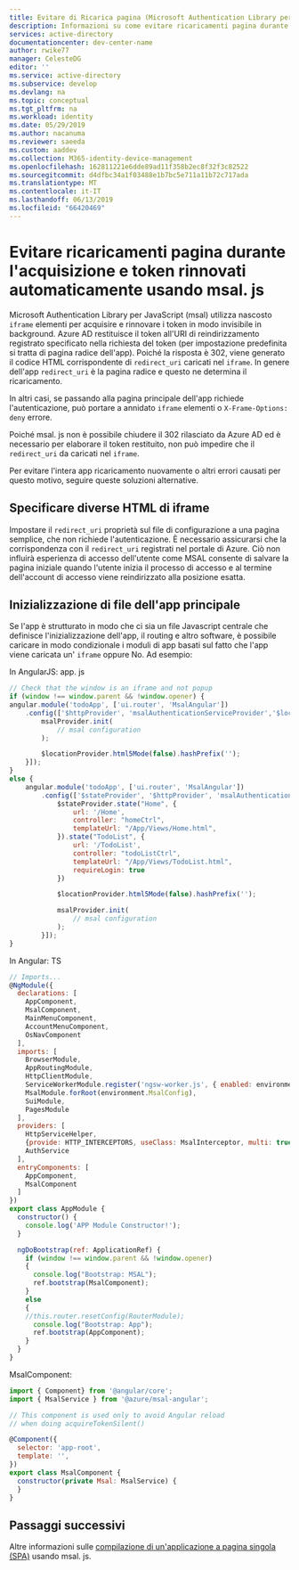 ```yaml
---
title: Evitare di Ricarica pagina (Microsoft Authentication Library per JavaScript) | Azure
description: Informazioni su come evitare ricaricamenti pagina durante l'acquisizione e token rinnovati automaticamente utilizzando Microsoft Authentication Library per JavaScript (msal).
services: active-directory
documentationcenter: dev-center-name
author: rwike77
manager: CelesteDG
editor: ''
ms.service: active-directory
ms.subservice: develop
ms.devlang: na
ms.topic: conceptual
ms.tgt_pltfrm: na
ms.workload: identity
ms.date: 05/29/2019
ms.author: nacanuma
ms.reviewer: saeeda
ms.custom: aaddev
ms.collection: M365-identity-device-management
ms.openlocfilehash: 162811221e6dde89ad11f358b2ec8f32f3c82522
ms.sourcegitcommit: d4dfbc34a1f03488e1b7bc5e711a11b72c717ada
ms.translationtype: MT
ms.contentlocale: it-IT
ms.lasthandoff: 06/13/2019
ms.locfileid: "66420469"
---
```

# <a name="avoid-page-reloads-when-acquiring-and-renewing-tokens-silently-using-msaljs"></a>Evitare ricaricamenti pagina durante l'acquisizione e token rinnovati automaticamente usando msal. js
Microsoft Authentication Library per JavaScript (msal) utilizza nascosto `iframe` elementi per acquisire e rinnovare i token in modo invisibile in background. Azure AD restituisce il token all'URI di reindirizzamento registrato specificato nella richiesta del token (per impostazione predefinita si tratta di pagina radice dell'app). Poiché la risposta è 302, viene generato il codice HTML corrispondente di `redirect_uri` caricati nel `iframe`. In genere dell'app `redirect_uri` è la pagina radice e questo ne determina il ricaricamento.

In altri casi, se passando alla pagina principale dell'app richiede l'autenticazione, può portare a annidato `iframe` elementi o `X-Frame-Options: deny` errore.

Poiché msal. js non è possibile chiudere il 302 rilasciato da Azure AD ed è necessario per elaborare il token restituito, non può impedire che il `redirect_uri` da caricati nel `iframe`.

Per evitare l'intera app ricaricamento nuovamente o altri errori causati per questo motivo, seguire queste soluzioni alternative.

## <a name="specify-different-html-for-the-iframe"></a>Specificare diverse HTML di iframe

Impostare il `redirect_uri` proprietà sul file di configurazione a una pagina semplice, che non richiede l'autenticazione. È necessario assicurarsi che la corrispondenza con il `redirect_uri` registrati nel portale di Azure. Ciò non influirà esperienza di accesso dell'utente come MSAL consente di salvare la pagina iniziale quando l'utente inizia il processo di accesso e al termine dell'account di accesso viene reindirizzato alla posizione esatta.

## <a name="initialization-in-your-main-app-file"></a>Inizializzazione di file dell'app principale

Se l'app è strutturato in modo che ci sia un file Javascript centrale che definisce l'inizializzazione dell'app, il routing e altro software, è possibile caricare in modo condizionale i moduli di app basati sul fatto che l'app viene caricata un' `iframe` oppure No. Ad esempio:

In AngularJS: app. js

```javascript
// Check that the window is an iframe and not popup
if (window !== window.parent && !window.opener) {
angular.module('todoApp', ['ui.router', 'MsalAngular'])
    .config(['$httpProvider', 'msalAuthenticationServiceProvider','$locationProvider', function ($httpProvider, msalProvider,$locationProvider) {
        msalProvider.init(
            // msal configuration
        );

        $locationProvider.html5Mode(false).hashPrefix('');
    }]);
}
else {
    angular.module('todoApp', ['ui.router', 'MsalAngular'])
        .config(['$stateProvider', '$httpProvider', 'msalAuthenticationServiceProvider', '$locationProvider', function ($stateProvider, $httpProvider, msalProvider, $locationProvider) {
            $stateProvider.state("Home", {
                url: '/Home',
                controller: "homeCtrl",
                templateUrl: "/App/Views/Home.html",
            }).state("TodoList", {
                url: '/TodoList',
                controller: "todoListCtrl",
                templateUrl: "/App/Views/TodoList.html",
                requireLogin: true
            })

            $locationProvider.html5Mode(false).hashPrefix('');

            msalProvider.init(
                // msal configuration
            );
        }]);
}
```

In Angular: TS

```javascript
// Imports...
@NgModule({
  declarations: [
    AppComponent,
    MsalComponent,
    MainMenuComponent,
    AccountMenuComponent,
    OsNavComponent
  ],
  imports: [
    BrowserModule,
    AppRoutingModule,
    HttpClientModule,
    ServiceWorkerModule.register('ngsw-worker.js', { enabled: environment.production }),
    MsalModule.forRoot(environment.MsalConfig),
    SuiModule,
    PagesModule
  ],
  providers: [
    HttpServiceHelper,
    {provide: HTTP_INTERCEPTORS, useClass: MsalInterceptor, multi: true},
    AuthService
  ],
  entryComponents: [
    AppComponent,
    MsalComponent
  ]
})
export class AppModule {
  constructor() {
    console.log('APP Module Constructor!');
  }

  ngDoBootstrap(ref: ApplicationRef) {
    if (window !== window.parent && !window.opener)
    {
      console.log("Bootstrap: MSAL");
      ref.bootstrap(MsalComponent);
    }
    else
    {
    //this.router.resetConfig(RouterModule);
      console.log("Bootstrap: App");
      ref.bootstrap(AppComponent);
    }
  }
}
```

MsalComponent:

```javascript
import { Component} from '@angular/core';
import { MsalService } from '@azure/msal-angular';

// This component is used only to avoid Angular reload
// when doing acquireTokenSilent()

@Component({
  selector: 'app-root',
  template: '',
})
export class MsalComponent {
  constructor(private Msal: MsalService) {
  }
}
```

## <a name="next-steps"></a>Passaggi successivi
Altre informazioni sulle [compilazione di un'applicazione a pagina singola (SPA)](scenario-spa-overview.md) usando msal. js.